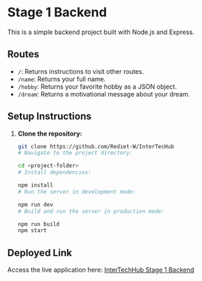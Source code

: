 # Stage 1 Backend

This is a simple backend project built with Node.js and Express.

## Routes
- `/`: Returns instructions to visit other routes.
- `/name`: Returns your full name.
- `/hobby`: Returns your favorite hobby as a JSON object.
- `/dream`: Returns a motivational message about your dream.

## Setup Instructions

1. **Clone the repository:**

   ```bash
   git clone https://github.com/Rediet-W/InterTecHub
   # Navigate to the project directory:
   
   cd <project-folder>
   # Install dependencies:
   
   npm install
   # Run the server in development mode:
   
   npm run dev
   # Build and run the server in production mode:
   
   npm run build
   npm start
    ```
## Deployed Link
Access the live application here: [InterTechHub Stage 1 Backend](https://intertechub-stage1-backend.onrender.com/)
